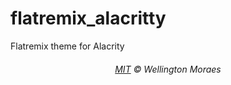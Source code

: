 # flatremix_alacritty
Flatremix theme for Alacrity


<h6 align="center">
	<a href="https://raw.githubusercontent.com/mswell/dotfiles/master/LICENSE">MIT</a>
	©
	Wellington Moraes
</h6>
